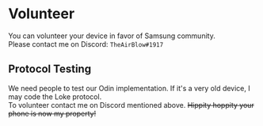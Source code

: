 # Volunteer
You can volunteer your device in favor of Samsung community. \
Please contact me on Discord: `TheAirBlow#1917`

## Protocol Testing
We need people to test our Odin implementation. If it's a very old device, I may code the Loke protocol. \
To volunteer contact me on Discord mentioned above. ~~Hippity hoppity your phone is now my property!~~
